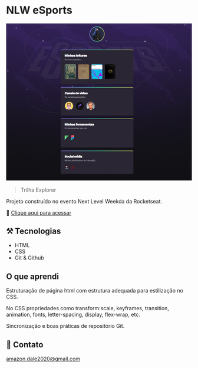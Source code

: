 # NLW eSports

![preview](./.github/preview.png)

>Trilha Explorer

Projeto construído no evento Next Level Weekda da Rocketseat.

🔗 [Clique aqui para acessar](https://amazondale.github.io/nlw-profile-explorer/)


## ⚒️ Tecnologias

- HTML
- CSS
- Git & Github

## O que aprendi

Estruturação de página html com estrutura adequada para estilização no CSS.

No CSS propriedades como transform:scale, keyframes, transition, animation, fonts, letter-spacing, display, flex-wrap, etc.

Sincronização e boas práticas de repositório Git.


## 📧 Contato

amazon.dale2020@gmail.com


  
